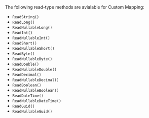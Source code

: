 The following read-type methods are avialable for Custom Mapping:
 - ```ReadString()```
 - ```ReadLong()```
 - ```ReadNullableLong()```
 - ```ReadInt()```
 - ```ReadNullableInt()```
 - ```ReadShort()```
 - ```ReadNullableShort()```
 - ```ReadByte()```
 - ```ReadNullableByte()```
 - ```ReadDouble()```
 - ```ReadNullableDouble()```
 - ```ReadDecimal()```
 - ```ReadNullableDecimal()```
 - ```ReadBoolean()```
 - ```ReadNullableBoolean()```
 - ```ReadDateTime()```
 - ```ReadNullableDateTime()```
 - ```ReadGuid()```
 - ```ReadNullableGuid()```
